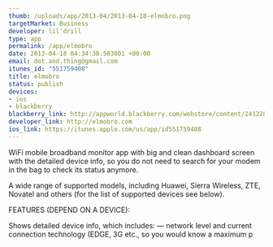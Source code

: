 ```yaml
--- 
thumb: /uploads/app/2013-04/2013-04-18-elmobro.png
targetMarket: Business
developer: lil'drill
type: app
permalink: /app/elmobro
date: 2013-04-18 04:34:38.583801 +00:00
email: dot.and.thing@gmail.com
itunes_id: "551759408"
title: elmobro
status: publish
devices: 
- ios
- blackberry
blackberry_link: http://appworld.blackberry.com/webstore/content/24122880/
developer_link: http://elmobro.com
ios_link: https://itunes.apple.com/us/app/id551759408
---
```


WiFi mobile broadband monitor app with big and clean dashboard screen with the detailed device info, so you do not need to search for your modem in the bag to check its status anymore. 

A wide range of supported models, including Huawei, Sierra Wireless, ZTE, Novatel and others (for the list of supported devices see below). 

FEATURES (DEPEND ON A DEVICE):

Shows detailed device info, which includes:
— network level and current connection technology (EDGE, 3G etc., so you would know a maximum p
